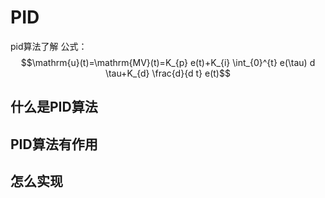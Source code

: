 # PID
pid算法了解
公式：
$$\mathrm{u}(t)=\mathrm{MV}(t)=K_{p} e(t)+K_{i} \int_{0}^{t} e(\tau) d \tau+K_{d} \frac{d}{d t} e(t)$$
## 什么是PID算法

## PID算法有作用

## 怎么实现
